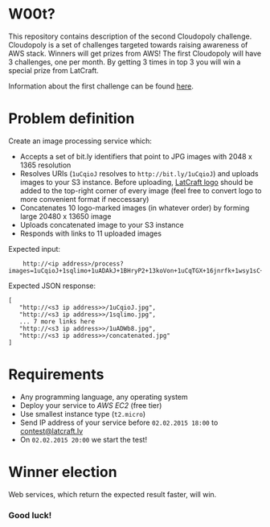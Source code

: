 W00t? 
==================

This repository contains description of the second Cloudopoly challenge. Cloudopoly is a set of challenges targeted towards raising awareness of AWS stack. Winners will get prizes from AWS! The first Cloudopoly will have 3 challenges, one per month. By getting 3 times in top 3 you will win a special prize from LatCraft.

Information about the first challenge can be found [here](https://github.com/latcraft/cloudopoly-search).

Problem definition
==================
Create an image processing service which:
- Accepts a set of bit.ly identifiers that point to JPG images with 2048 x 1365 resolution
- Resolves URIs (`1uCqioJ` resolves to `http://bit.ly/1uCqioJ`) and uploads images to your S3 instance. Before uploading, [LatCraft logo](logo.png) should be added to the top-right corner of every image (feel free to convert logo to more convenient format if neccessary)
- Concatenates 10 logo-marked images (in whatever order) by forming large 20480 x 13650 image
- Uploads concatenated image to your S3 instance
- Responds with links to 11 uploaded images

Expected input: 

        http://<ip address>/process?images=1uCqioJ+1sqlimo+1uADAkJ+1BHryP2+13koVon+1uCqTGX+16jnrfk+1wsy1sC+1wN7idN+1uADWb8

Expected JSON response:

```
[
   "http://<s3 ip address>>/1uCqioJ.jpg", 
   "http://<s3 ip address>>/1sqlimo.jpg", 
   ... 7 more links here
   "http://<s3 ip address>>/1uADWb8.jpg",    
   "http://<s3 ip address>>/concatenated.jpg"       
]
```

# Requirements

- Any programming language, any operating system
- Deploy your service to *AWS* *EC2* (free tier)
- Use smallest instance type (`t2.micro`)
- Send IP address of your service before `02.02.2015 18:00` to contest@latcraft.lv
- On `02.02.2015 20:00` we start the test! 
 
# Winner election

Web services, which return the expected result faster, will win.

### Good luck!
